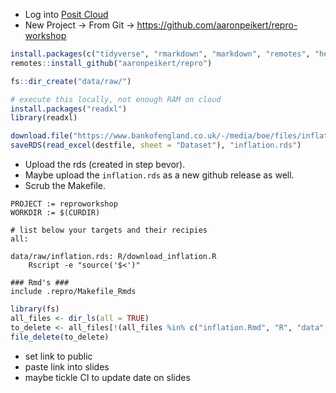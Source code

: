 - Log into [Posit Cloud](https://posit.cloud/)
- New Project → From Git → <https://github.com/aaronpeikert/repro-workshop>

```r
install.packages(c("tidyverse", "rmarkdown", "markdown", "remotes", "here", "reticulate", "remotes", "shiny"))
remotes::install_github("aaronpeikert/repro")
```

```r
fs::dir_create("data/raw/")
```

```r
# execute this locally, not enough RAM on cloud
install.packages("readxl")
library(readxl)

download.file("https://www.bankofengland.co.uk/-/media/boe/files/inflation-attitudes-survey/individual-responses-xlsx.xlsx", destfile <- tempfile(fileext = ".xlsx"), mode = "wb")
saveRDS(read_excel(destfile, sheet = "Dataset"), "inflation.rds")
```

 - Upload the rds (created in step bevor).
 - Maybe upload the `inflation.rds` as a new github release as well.
 - Scrub the Makefile.
 
```
PROJECT := reproworkshop
WORKDIR := $(CURDIR)

# list below your targets and their recipies
all:

data/raw/inflation.rds: R/download_inflation.R
	Rscript -e "source('$<')"

### Rmd's ###
include .repro/Makefile_Rmds

```

```r
library(fs)
all_files <- dir_ls(all = TRUE)
to_delete <- all_files[!(all_files %in% c("inflation.Rmd", "R", "data", "Makefile", "repro-workshop.Rproj", ".gitignore"))]
file_delete(to_delete)
```
 - set link to public
 - paste link into slides
 - maybe tickle CI to update date on slides
